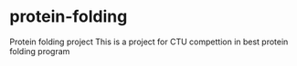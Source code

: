 # protein-folding
Protein folding project 
This is a project for CTU compettion in best protein folding program
